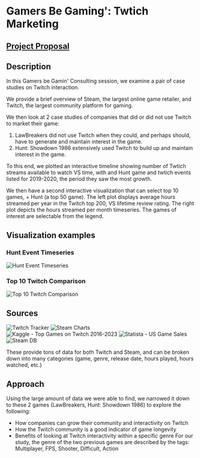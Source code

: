 # Gamers Be Gaming': Twtich Marketing

## [Project Proposal](https://docs.google.com/document/d/1Jw2xJ-hdylPN_xQOLGgnnI2S3JybaXel6lJ4SFmZMuU/edit)

## Description
In this Gamers be Gamin' Consulting session, we examine a pair of case studies on Twitch interaction.

We provide a brief overview of Steam, the largest online game retailer, and Twitch, the largest community platform for gaming.

We then look at 2 case studies of companies that did or did not use Twitch to market their game: 
1. LawBreakers did not use Twitch when they could, and perhaps should, have to generate and maintain interest in the game.
2. Hunt: Showdown 1986 extensively used Twitch to build up and maintain interest in the game.

To this end, we plotted an interactive timeline showing number of Twtich streams available to watch VS time, with and Hunt game and twtich events listed for 2019-2020, the period they saw the most growth.

We then have a second interactive visualization that can select top 10 games, + Hunt (a top 50 game). The left plot displays average hours streamed per year in the Twitch top 200, VS lifetime review rating. The right plot depicts the hours streamed per month timeseries. The games of interest are selectable from the legend.

## Visualization examples
### Hunt Event Timeseries
![Hunt Event Timeseries](https://github.com/rponticelli0/Project_3_Group_7/blob/main/images/Hunt_steam_analysis_example.png?raw=true)

### Top 10 Twitch Comparison
![Top 10 Twitch Comparison](https://github.com/rponticelli0/Project_3_Group_7/blob/main/images/top_10_interactive_example.png?raw=true)

## Sources
![Twitch Tracker](https://twitchtracker.com/games/766571430)
![Steam Charts](https://steamcharts.com/app/553850#All)
![Kaggle - Top Games on Twitch 2016-2023](https://www.kaggle.com/datasets/rankirsh/evolution-of-top-games-on-twitch)
![Statista - US Game Sales](https://www.statista.com/statistics/201073/revenue-of-the-us-video-game-industry-by-segment/)
![Steam DB](https://steamdb.info/app/350280/)

These provide tons of data for both Twitch and Steam, and can be broken down into many categories (game, genre, release date, hours played, hours watched, etc.)

## Approach
Using the large amount of data we were able to find, we narrowed it down to these 2 games (LawBreakers, Hunt: Showdown 1986) to explore the following:
- How companies can grow their community and interactivity on Twitch 
- How the Twitch community is a good indicator of game longevity
- Benefits of looking at Twitch interactivity within a specific genre
For our study, the genre of the two previous games are described by the tags:  
Multiplayer, FPS, Shooter, Difficult, Action

